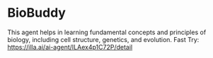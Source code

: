 # BioBuddy
This agent helps in learning fundamental concepts and principles of biology, including cell structure, genetics, and evolution.
Fast Try: https://illa.ai/ai-agent/ILAex4p1C72P/detail
